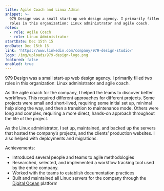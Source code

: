 ```yaml
---
title: Agile Coach and Linux Admin
snippet: >-
  979 Design was a small start-up web design agency. I primarily filled two
  roles in this organization: Linux administrator and agile coach.
roles:
  - role: Agile Coach
  - role: Linux Administrator
startDate: Dec 15th 15
endDate: Dec 15th 16
link: 'https://www.linkedin.com/company/979-design-studio/'
logo: /img/uploads/979-design-logo.png
featured: false
enabled: true
---
```

979 Design was a small start-up web design agency. I primarily filled two roles in this organization: Linux administrator and agile coach.

As the agile coach for the company, I helped the teams to discover better workflows. This required different approaches for different projects. Some projects were small and short-lived, requiring some initial set up, minimal help along the way, and then a transition to maintenance mode. Others were long and complex, requiring a more direct, hands-on approach throughout the life of the project. 

As the Linux administrator, I set up, maintained, and backed up the servers that hosted the company’s projects, and the clients’ production websites. I also helped with deployments and migrations.

Achievements:

* Introduced several people and teams to agile methodologies
* Researched, selected, and implemented a workflow tracking tool used by the entire company.
* Worked with the teams to establish documentation practices
* Built and maintained all Linux servers for the company through the [Digital Ocean](https://www.digitalocean.com/) platform
